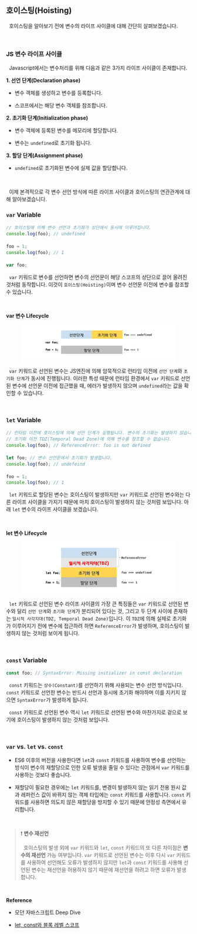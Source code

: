 ## 호이스팅(Hoisting)

&nbsp;&nbsp;호이스팅을 알아보기 전에 변수의 라이프 사이클에 대해 간단히 살펴보겠습니다.

<br>

### JS 변수 라이프 사이클

&nbsp;&nbsp;Javascript에서는 변수처리를 위해 다음과 같은 3가지 라이프 사이클이 존재합니다.

**1. 선언 단계(Declaration phase)**

- 변수 객체를 생성하고 변수를 등록합니다.

- 스코프에서는 해당 변수 객체를 참조합니다.

**2. 초기화 단계(Initialization phase)**

- 변수 객체에 등록된 변수를 메모리에 할당합니다.

- 변수는 `undefined`로 초기화 됩니다.

**3. 할당 단계(Assignment phase)**

- `undefined`로 초기화된 변수에 실제 값을 할당합니다.

<br>

&nbsp;&nbsp;이제 본격적으로 각 변수 선언 방식에 따른 라이프 사이클과 호이스팅의 연관관계에 대해 알아보겠습니다.

### `var` Variable

```javascript
// 호이스팅에 의해 변수 선언과 초기화가 상단에서 동시에 이루어집니다.
console.log(foo); // undefined

foo = 1;
console.log(foo); // 1

var foo;
```

&nbsp;&nbsp;`var` 키워드로 변수를 선언하면 변수의 선언문이 해당 스코프의 상단으로 끌어 올려진 것처럼 동작합니다. 이것이 `호이스팅(Hoisting)`이며 변수 선언문 이전에 변수를 참조할 수 있습니다.

<br>

**var 변수 Lifecycle**

<figure align="center" style="background: white; padding: 16px;">
  <img src="./images/var-lifecycle.png" rel="var 변수 라이프 사이클" style="width: 300px" />
</figure>

&nbsp;&nbsp;`var` 키워드로 선언된 변수는 JS엔진에 의해 암묵적으로 런타임 이전에 `선언 단계`와 `초기화 단계`가 동시에 진행됩니다. 이러한 특성 때문에 런타임 환경에서 `var` 키워드로 선언된 변수에 선언문 이전에 접근했을 때, 에러가 발생하지 않으며 `undefined`라는 값을 확인할 수 있습니다.

<br>

### `let` Variable

```javascript
// 런타임 이전에 호이스팅에 의해 선언 단계가 실행됩니다. 변수의 초기화는 발생하지 않습니다.
// 초기화 이전 TDZ(Temporal Dead Zone)에 의해 변수를 참조할 수 없습니다.
console.log(foo); // ReferenceError: foo is not defined

let foo; // 변수 선언문에서 초기화가 발생합니다.
console.log(foo); // undefeind

foo = 1;
console.log(foo); // 1
```

&nbsp;&nbsp;`let` 키워드로 할당된 변수는 호이스팅이 발생하지만 `var` 키워드로 선언된 변수와는 다른 라이프 사이클을 가지기 때문에 마치 호이스팅이 발생하지 않는 것처럼 보입니다. 아래 `let` 변수의 라이프 사이클을 보겠습니다.

<br>

**let 변수 Lifecycle**

<figure align="center" style="background: white; padding: 16px;">
  <img src="./images/let-lifecycle.png" rel="let 변수 라이프 사이클" style="width: 300px" />
</figure>

&nbsp;&nbsp;`let` 키워드로 선언된 변수 라이프 사이클의 가장 큰 특징들은 `var` 키워드로 선언된 변수와 달리 `선언 단계`와 `초기화 단계`가 분리되어 있다는 것, 그리고 두 단계 사이에 존재하는 `일시적 사각지대(TDZ, Temporal Dead Zone)`입니다. 이 `TDZ`에 의해 실제로 초기화가 이루어지기 전에 변수에 접근하려 하면 `ReferenceError`가 발생하며, 호이스팅이 발생하지 않는 것처럼 보이게 됩니다.

<br>

### `const` Variable

```javascript
const foo; // SyntaxError: Missing initializer in const declaration
```

&nbsp;&nbsp;`const` 키워드는 `상수(Constant)`를 선언하기 위해 사용되는 변수 선언 방식입니다. `const` 키워드로 선언한 변수는 반드시 선언과 동시에 초기화 해야하며 이를 지키지 않으면 `SyntaxError`가 발생하게 됩니다.

&nbsp;&nbsp;`const` 키워드로 선언된 변수 역시 `let` 키워드로 선언된 변수와 마찬가지로 겉으로 보기에 호이스팅이 발생하지 않는 것처럼 보입니다.

<br>

### `var` vs. `let` vs. `const`

- ES6 이후의 버전을 사용한다면 `let`과 `const` 키워드를 사용하여 변수를 선언하는 방식이 변수의 재할당으로 인한 오류 발생을 줄일 수 있다는 관점에서 `var` 키워드를 사용하는 것보다 좋습니다.

- 재할당이 필요한 경우에는 `let` 키워드를, 변경이 발생하지 않는 읽기 전용 원시 값과 레퍼런스 값이 바뀌지 않는 객체 타입에는 `const` 키워드를 사용합니다. `const` 키워드를 사용하면 의도치 않은 재할당을 방지할 수 있기 때문에 안정성 측면에서 유리합니다.

<br>

> ❗️ **변수 재선언**
>
> &nbsp;&nbsp;호이스팅의 발생 외에 `var` 키워드와 `let`, `const` 키워드의 또 다른 차이점은 **변수의 재선언** 가능 여부입니다. `var` 키워드로 선언된 변수는 이후 다시 `var` 키워드를 사용하여 선언해도 오류가 발생하지 않지만 `let`과 `const` 키워드를 사용해 선언된 변수는 재선언을 허용하지 않기 때문에 재선언을 하려고 하면 오류가 발생합니다.

<br>

**Reference**

- 모던 자바스크립트 Deep Dive

- [let, const와 블록 레벨 스코프](https://poiemaweb.com/es6-block-scope)

<br>

